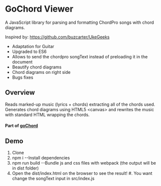 # GoChord Viewer
A JavaScript library for parsing and formatting ChordPro songs with chord diagrams.

Inspired by: https://github.com/buzcarter/UkeGeeks

* Adaptation for Guitar
* Upgraded to ES6 
* Allows to send the chordpro songText instead of preloading it in the document
* Beautify chord diagrams
* Chord diagrams on right side
* Bugs fixes

## Overview
Reads marked-up music (lyrics + chords) extracting all of the chords used.
Generates chord diagrams using HTML5 &lt;canvas&gt; and rewrites the music with standard HTML wrapping the chords.

#### Part of [goChord](https://gochord.com/)

## Demo
1.  Clone
2.  npm i --Install dependencies
3.  npm run build --Bundle js and css files with webpack (the output will be in dist folder)
4.  Open the dist/index.html on the browser to see the result!
#.  You want change the songText input in src/index.js

